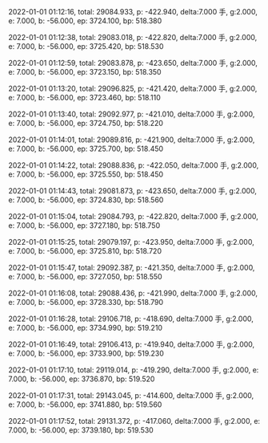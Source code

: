 2022-01-01 01:12:16, total: 29084.933, p: -422.940, delta:7.000 手, g:2.000, e: 7.000, b: -56.000, ep: 3724.100, bp: 518.380

2022-01-01 01:12:38, total: 29083.018, p: -422.820, delta:7.000 手, g:2.000, e: 7.000, b: -56.000, ep: 3725.420, bp: 518.530

2022-01-01 01:12:59, total: 29083.878, p: -423.650, delta:7.000 手, g:2.000, e: 7.000, b: -56.000, ep: 3723.150, bp: 518.350

2022-01-01 01:13:20, total: 29096.825, p: -421.420, delta:7.000 手, g:2.000, e: 7.000, b: -56.000, ep: 3723.460, bp: 518.110

2022-01-01 01:13:40, total: 29092.977, p: -421.010, delta:7.000 手, g:2.000, e: 7.000, b: -56.000, ep: 3724.750, bp: 518.220

2022-01-01 01:14:01, total: 29089.816, p: -421.900, delta:7.000 手, g:2.000, e: 7.000, b: -56.000, ep: 3725.700, bp: 518.450

2022-01-01 01:14:22, total: 29088.836, p: -422.050, delta:7.000 手, g:2.000, e: 7.000, b: -56.000, ep: 3725.550, bp: 518.450

2022-01-01 01:14:43, total: 29081.873, p: -423.650, delta:7.000 手, g:2.000, e: 7.000, b: -56.000, ep: 3724.830, bp: 518.560

2022-01-01 01:15:04, total: 29084.793, p: -422.820, delta:7.000 手, g:2.000, e: 7.000, b: -56.000, ep: 3727.180, bp: 518.750

2022-01-01 01:15:25, total: 29079.197, p: -423.950, delta:7.000 手, g:2.000, e: 7.000, b: -56.000, ep: 3725.810, bp: 518.720

2022-01-01 01:15:47, total: 29092.387, p: -421.350, delta:7.000 手, g:2.000, e: 7.000, b: -56.000, ep: 3727.050, bp: 518.550

2022-01-01 01:16:08, total: 29088.436, p: -421.990, delta:7.000 手, g:2.000, e: 7.000, b: -56.000, ep: 3728.330, bp: 518.790

2022-01-01 01:16:28, total: 29106.718, p: -418.690, delta:7.000 手, g:2.000, e: 7.000, b: -56.000, ep: 3734.990, bp: 519.210

2022-01-01 01:16:49, total: 29106.413, p: -419.940, delta:7.000 手, g:2.000, e: 7.000, b: -56.000, ep: 3733.900, bp: 519.230

2022-01-01 01:17:10, total: 29119.014, p: -419.290, delta:7.000 手, g:2.000, e: 7.000, b: -56.000, ep: 3736.870, bp: 519.520

2022-01-01 01:17:31, total: 29143.045, p: -414.600, delta:7.000 手, g:2.000, e: 7.000, b: -56.000, ep: 3741.880, bp: 519.560

2022-01-01 01:17:52, total: 29131.372, p: -417.060, delta:7.000 手, g:2.000, e: 7.000, b: -56.000, ep: 3739.180, bp: 519.530